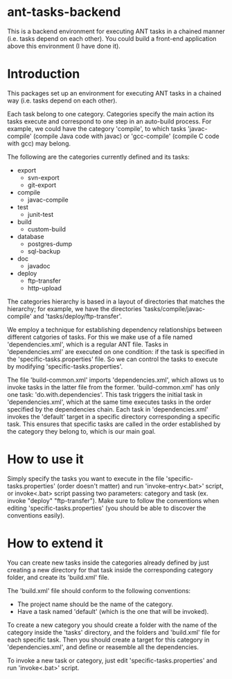 ant-tasks-backend
=================

This is a backend environment for executing ANT tasks in a chained manner (i.e. tasks depend on each other). You could build a front-end application above this environment (I have done it).

Introduction
============

This packages set up an environment for executing ANT tasks in a chained way (i.e. tasks depend on each other).

Each task belong to one category. Categories specify the main action its tasks execute and correspond to one step in an auto-build process. For example, we could have the category 'compile', to which tasks 'javac-compile' (compile Java code with javac) or 'gcc-compile' (compile C code with gcc) may belong.

The following are the categories currently defined and its tasks:
* export
  	* svn-export
	* git-export
* compile
	* javac-compile
* test
	* junit-test
* build
	* custom-build
* database
	* postgres-dump
	* sql-backup
* doc
	* javadoc
* deploy
	* ftp-transfer
	* http-upload
	
The categories hierarchy is based in a layout of directories that matches the hierarchy; for example, we have the directories 'tasks/compile/javac-compile' and 'tasks/deploy/ftp-transfer'.

We employ a technique for establishing dependency relationships between different catgories of tasks. For this we make use of a file named 'dependencies.xml', which is a regular ANT file. Tasks in 'dependencies.xml' are executed on one condition: if the task is specified in the 'specific-tasks.properties' file. So we can control the tasks to execute by modifying 'specific-tasks.properties'.

The file 'build-common.xml' imports 'dependencies.xml', which allows us to invoke tasks in the latter file from the former. 'build-common.xml' has only one task: 'do.with.dependencies'. This task triggers the initial task in 'dependencies.xml', which at the same time executes tasks in the order specified by the dependencies chain. Each task in 'dependencies.xml' invokes the 'default' target in a specific directory corresponding a specific task. This ensures that specific tasks are called in the order established by the category they belong to, which is our main goal.

How to use it
=============

Simply specify the tasks you want to execute in the file 'specific-tasks.properties' (order doesn't matter) and run 'invoke-entry<.bat>' script, or invoke<.bat> script passing two parameters: category and task (ex. invoke "deploy" "ftp-transfer").
Make sure to follow the conventions when editing 'specific-tasks.properties' (you should be able to discover the conventions easily).

How to extend it
================

You can create new tasks inside the categories already defined by just creating a new directory for that task inside the corresponding category folder, and create its 'build.xml' file.

The 'build.xml' file should conform to the following conventions:
* The project name should be the name of the category.
* Have a task named 'default' (which is the one that will be invoked).

To create a new category you should create a folder with the name of the category inside the 'tasks' directory, and the folders and 'build.xml' file for each specific task. Then you should create a target for this category in 'dependencies.xml', and define or reasemble all the dependencies.

To invoke a new task or category, just edit 'specific-tasks.properties' and run 'invoke<.bat>' script.
